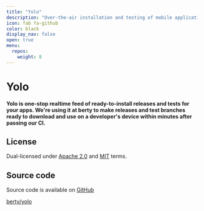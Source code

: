 ```yaml
---
title: "Yolo"
description: "Over-the-air installation and testing of mobile applications (TestFlight alternative)"
icon: fab fa-github
color: black
display_nav: false
open: true
menu:
  repos:
    weight: 8
---
```


# Yolo

**Yolo is one-stop realtime feed of ready-to-install releases and tests for your apps. We're using it at berty to make releases and test branches ready to download and use on a developer's device within minutes after passing our CI.**

## License

Dual-licensed under [Apache 2.0](https://www.apache.org/licenses/LICENSE-2.0) and [MIT](https://opensource.org/licenses/MIT) terms.

## Source code
Source code is available on [GitHub](https://github.com/berty/yolo)

<a class="btn btn-bty btn-grack" href="https://github.com/berty/yolo"><i class="fab fa-github"></i>berty/yolo</a>
